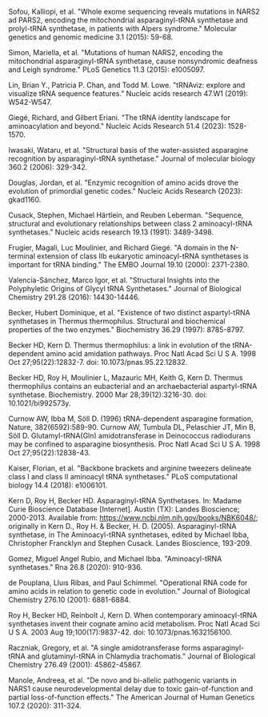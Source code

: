 Sofou, Kalliopi, et al. "Whole exome sequencing reveals mutations in NARS2 ad PARS2, encoding the mitochondrial asparaginyl-tRNA synthetase and prolyl-tRNA synthetase, in patients with Alpers syndrome." Molecular genetics and genomic medicine 3.1 (2015): 59-68.

Simon, Mariella, et al. "Mutations of human NARS2, encoding the mitochondrial asparaginyl-tRNA synthetase, cause nonsyndromic deafness and Leigh syndrome." PLoS Genetics 11.3 (2015): e1005097.

Lin, Brian Y., Patricia P. Chan, and Todd M. Lowe. "tRNAviz: explore and visualize tRNA sequence features." Nucleic acids research 47.W1 (2019): W542-W547.

Giegé, Richard, and Gilbert Eriani. "The tRNA identity landscape for aminoacylation and beyond." Nucleic Acids Research 51.4 (2023): 1528-1570.


Iwasaki, Wataru, et al. "Structural basis of the water-assisted asparagine recognition by asparaginyl-tRNA synthetase." Journal of molecular biology 360.2 (2006): 329-342.


Douglas, Jordan, et al. "Enzymic recognition of amino acids drove the evolution of primordial genetic codes." Nucleic Acids Research (2023): gkad1160.

Cusack, Stephen, Michael Härtlein, and Reuben Leberman. "Sequence, structural and evolutionary relationships between class 2 aminoacyl-tRNA synthetases." Nucleic acids research 19.13 (1991): 3489-3498.



Frugier, Magali, Luc Moulinier, and Richard Giegé. "A domain in the N-terminal extension of class IIb eukaryotic aminoacyl-tRNA synthetases is important for tRNA binding." The EMBO Journal 19.10 (2000): 2371-2380.



Valencia-Sánchez, Marco Igor, et al. "Structural Insights into the Polyphyletic Origins of Glycyl tRNA Synthetases." Journal of Biological Chemistry 291.28 (2016): 14430-14446.


Becker, Hubert Dominique, et al. "Existence of two distinct aspartyl-tRNA synthetases in Thermus thermophilus. Structural and biochemical properties of the two enzymes." Biochemistry 36.29 (1997): 8785-8797.

Becker HD, Kern D. Thermus thermophilus: a link in evolution of the tRNA-dependent amino acid amidation pathways. Proc Natl Acad Sci U S A. 1998 Oct 27;95(22):12832-7. doi: 10.1073/pnas.95.22.12832.

Becker HD, Roy H, Moulinier L, Mazauric MH, Keith G, Kern D. Thermus thermophilus contains an eubacterial and an archaebacterial aspartyl-tRNA synthetase. Biochemistry. 2000 Mar 28;39(12):3216-30. doi: 10.1021/bi992573y.

Curnow AW, Ibba M, Söll D. (1996) tRNA-dependent asparagine formation, Nature, 382(6592):589-90.
Curnow AW, Tumbula DL, Pelaschier JT, Min B, Söll D. Glutamyl-tRNA(Gln) amidotransferase in Deinococcus radiodurans may be confined to asparagine biosynthesis. Proc Natl Acad Sci U S A. 1998 Oct 27;95(22):12838-43.

Kaiser, Florian, et al. "Backbone brackets and arginine tweezers delineate class I and class II aminoacyl tRNA synthetases." PLoS computational biology 14.4 (2018): e1006101.

Kern D, Roy H, Becker HD. Asparaginyl-tRNA Synthetases. In: Madame Curie Bioscience Database [Internet]. Austin (TX): Landes Bioscience; 2000-2013. Available from: https://www.ncbi.nlm.nih.gov/books/NBK6048/; originally in Kern D., Roy H. & Becker, H. D. (2005). Asparaginyl-tRNA synthetase, in The Aminoacyl-tRNA synthetases, edited by Michael Ibba, Christopher Francklyn and Stephen Cusack. Landes Bioscience, 193-209.



Gomez, Miguel Angel Rubio, and Michael Ibba. "Aminoacyl-tRNA synthetases." Rna 26.8 (2020): 910-936.



de Pouplana, Lluıs Ribas, and Paul Schimmel. "Operational RNA code for amino acids in relation to genetic code in evolution." Journal of Biological Chemistry 276.10 (2001): 6881-6884.



Roy H, Becker HD, Reinbolt J, Kern D. When contemporary aminoacyl-tRNA synthetases invent their cognate amino acid metabolism. Proc Natl Acad Sci U S A. 2003 Aug 19;100(17):9837-42. doi: 10.1073/pnas.1632156100.




Raczniak, Gregory, et al. "A single amidotransferase forms asparaginyl-tRNA and glutaminyl-tRNA in Chlamydia trachomatis." Journal of Biological Chemistry 276.49 (2001): 45862-45867.

Manole, Andreea, et al. "De novo and bi-allelic pathogenic variants in NARS1 cause neurodevelopmental delay due to toxic gain-of-function and partial loss-of-function effects." The American Journal of Human Genetics 107.2 (2020): 311-324.
